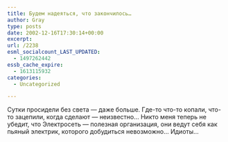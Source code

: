 ```yaml
---
title: Будем надеяться, что закончилось…
author: Gray
type: posts
date: 2002-12-16T17:30:14+00:00
excerpt:
url: /2238
esml_socialcount_LAST_UPDATED:
  - 1497262442
essb_cache_expire:
  - 1613115932
categories:
  - Uncategorized

---
```








Сутки просидели без света &#8212; даже больше. Где-то что-то копали, что-то зацепили, когда сделают &#8212; неизвестно&#8230; Никто меня теперь не убедит, что Электросеть &#8212; полезная организация, они ведут себя как пьяный электрик, которого добудиться невозможно&#8230; Идиоты&#8230;